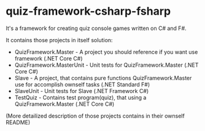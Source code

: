 # quiz-framework-csharp-fsharp
It's a framework for creating quiz console games written on C# and F#.

It contains those projects in itself solution:
* QuizFramework.Master - A project you should reference if you want use framework (.NET Core C#)
* QuizFramework.MasterUnit - Unit tests for QuizFramework.Master (.NET Core C#)
* Slave - A project, that contains pure functions QuizFramework.Master use for accomplish ownself tasks (.NET Standard F#)
* SlaveUnit - Unit tests for Slave (.NET Framework C#)
* TestQuiz - Contains test program(quiz), that using a QuizFramework.Master (.NET Core C#)

(More detailized description of those projects contains in their ownself README)
